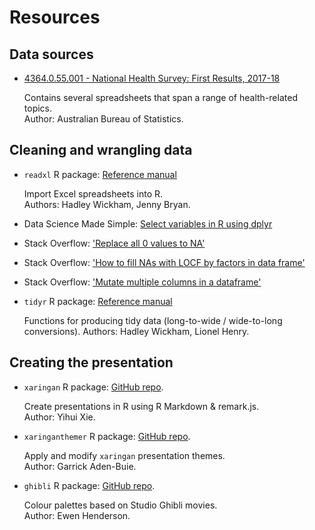 # Resources

## Data sources

- [4364.0.55.001 - National Health Survey: First Results, 2017-18](https://www.abs.gov.au/AUSSTATS/abs@.nsf/Lookup/4364.0.55.001Main+Features100012017-18?OpenDocument)

  Contains several spreadsheets that span a range of health-related topics.  
  Author: Australian Bureau of Statistics.

## Cleaning and wrangling data

- `readxl` R package: [Reference manual](https://readxl.tidyverse.org/)

  Import Excel spreadsheets into R.  
  Authors: Hadley Wickham, Jenny Bryan.
  
- Data Science Made Simple: [Select variables in R using dplyr](http://www.datasciencemadesimple.com/select-variables-columns-r-using-dplyr-select-function/)

- Stack Overflow: ['Replace all 0 values to NA'](https://stackoverflow.com/questions/11036989/replace-all-0-values-to-na)

- Stack Overflow: ['How to fill NAs with LOCF by factors in data frame'](https://stackoverflow.com/questions/13616965/how-to-fill-nas-with-locf-by-factors-in-data-frame-split-by-country)

- Stack Overflow: ['Mutate multiple columns in a dataframe'](https://stackoverflow.com/questions/26219501/mutate-multiple-columns-in-a-dataframe)

- `tidyr` R package: [Reference manual](https://tidyr.tidyverse.org/)
  
  Functions for producing tidy data (long-to-wide / wide-to-long conversions).
  Authors: Hadley Wickham, Lionel Henry.

## Creating the presentation

- `xaringan` R package: [GitHub repo](https://github.com/yihui/xaringan).
  
  Create presentations in R using R Markdown & remark.js.  
  Author: Yihui Xie.

- `xaringanthemer` R package: [GitHub repo](https://github.com/gadenbuie/xaringanthemer).
  
  Apply and modify `xaringan` presentation themes.  
  Author: Garrick Aden-Buie.

- `ghibli` R package: [GitHub repo](https://github.com/ewenme/ghibli).
  
  Colour palettes based on Studio Ghibli movies.  
  Author: Ewen Henderson.
